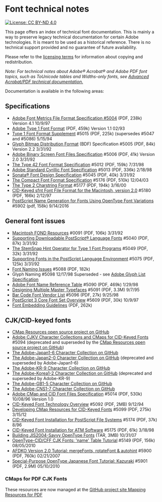 # Font technical notes

[![License: CC BY-ND 4.0](https://img.shields.io/badge/License-CC%20BY--ND%204.0-lightgrey.svg)](https://creativecommons.org/licenses/by-nd/4.0/)
 
This page offers an index of technical font documentation. This is mainly a way
to preserve legacy technical documentation for certain Adobe technologies. It is
meant to be used as a historical reference. There is no technical support
provided and no guarantee of future availability.

Please refer to the [licensing terms](LICENSE.md) for information about copying and redistribution.
 

_Note: For technical notes about Adobe® Acrobat® and Adobe PDF font topics, such as ToUnicode tables and Widths-only fonts, see [Advanced Acrobat/PDF technical documentation.](https://www.adobe.com/devnet/acrobat/wwdistiller.html)_

Documentation is available in the following areas:

## Specifications
 - [Adobe Font Metrics File Format Specification #5004](pdfs/5004.AFM_Spec.pdf)  (PDF, 238k) Version 4.1 10/9/97
 - [Adobe Type 1 Font Format](pdfs/T1_SPEC.pdf)  (PDF, 459k) Version 1.1 02/93
 - [Type 1 Font Format Supplement](pdfs/5015.Type1_Supp.pdf) #5015   (PDF, 225k) (supersedes #5047 and #5086) 5/15/94
 - [Glyph Bitmap Distribution Format](pdfs/5005.BDF_Spec.pdf) (BDF) Specification #5005  (PDF, 84k) Version 2.2 3/31/92
 - [Adobe Binary Screen Font Files Specification](pdfs/5006.ABF_Spec.pdf) #5006  (PDF, 41k) Version 2.0 3/31/92
 - [The Type 42 Font Format Specification](pdfs/5012.Type42_Spec.pdf) #5012  (PDF, 159k) 7/31/98
 - [Adobe Standard Cyrillic Font Specification](pdfs/5013.Cyrillic_Font_Spec.pdf) #5013  (PDF, 336k) 2/18/98
 - [Sonata® Font Design Specification](pdfs/5045.Sonata.pdf) #5045  (PDF, 40k) 3/31/92
 - [The Compact Font Format Specification](pdfs/5176.CFF.pdf) #5176  (PDF, 510k) 12/04/03
 - [The Type 2 Charstring Format](pdfs/5177.Type2.pdf) #5177  (PDF, 194k) 3/16/00
 - [CID-Keyed sfnt Font File Format for the Macintosh, version 2.0](pdfs/5180.sfnt.pdf) #5180  (PDF, 166k) 2/12/97
 - [PostScript Name Generation for Fonts Using OpenType Font Variations](pdfs/5902.AdobePSNameGeneration.pdf) #5902 (pdf, 158k) 9/14/2016
## General font issues
 - [Macintosh FOND Resources](pdfs/0091.Mac_Fond.pdf) #0091  (PDF, 106k) 3/31/92
 - [Supporting Downloadable PostScript® Language Fonts](pdfs/5040.Download_Fonts.pdf) #5040  (PDF, 87k) 3/31/92
 - [The StemSnap Hint Operator for Type 1 Font Programs](pdfs/5049.StemSnap.pdf) #5049  (PDF, 32k) 3/31/92
 - [Supporting Fonts in the PostScript Language Environment](pdfs/5075.Fonts_In_PS.pdf) #5075  (PDF, 125k) 3/31/92
 - [Font Naming Issues](pdfs/5088.FontNames.pdf) #5088   (PDF, 182k)
 - Glyph Naming #5098 12/17/98 Superseded - see [Adobe Glyph List Specification](https://github.com/adobe-type-tools/agl-specification)
 - [Adobe Font Name Reference Table](pdfs/5090.FontNameList.pdf) #5090  (PDF, 469k) 1/29/98
 - [Designing Multiple Master Typefaces](pdfs/5091.Design_MM_Fonts.pdf) #5091  (PDF, 3.3M) 9/7/95
 - [Bar Code Font Vendor List](pdfs/5096.BarCode_Vendors.pdf) #5096  (PDF, 27k) 9/25/98
 - [PostScript 3 Core Font Set Overview](pdfs/TN5609.PS3_Fonts.pdf) #5609  (PDF, 30k) 10/9/97
 - [Font Embedding Guidelines](pdfs/AcrobatDC_FontPolicies.pdf)  (PDF, 262k)

## CJK/CID-keyed fonts
 - [CMap Resources open source project on GitHub](https://github.com/adobe-type-tools/cmap-resources/)
 - [Adobe CJKV Character Collections and CMaps for CID-Keyed Fonts](pdfs/5094.CJK_CID.pdf) #5094 (deprecated and superseded by the [CMap Resources open source project on GitHub](https://github.com/adobe-type-tools/cmap-resources/))
 - [The Adobe-Japan1-6 Character Collection on GitHub](https://github.com/adobe-type-tools/Adobe-Japan1/)
 - [The Adobe-Japan2-0 Character Collection on GitHub](https://github.com/adobe-type-tools/Adobe-Japan1/) (deprecated and superseded by Adobe-Japan1-6)
 - [The Adobe-KR-9 Character Collection on GitHub](https://github.com/adobe-type-tools/Adobe-KR/)
 - [The Adobe-Korea1-2 Character Collection on GitHub](https://github.com/adobe-type-tools/Adobe-KR/) (deprecated and superseded by Adobe-KR-9)
 - [The Adobe-GB1-5 Character Collection on GitHub](https://github.com/adobe-type-tools/Adobe-GB1/)
 - [The Adobe-CNS1-7 Character Collection on GitHub](https://github.com/adobe-type-tools/Adobe-CNS1/)
 - [Adobe CMap and CID Font Files Specification](pdfs/5014.CIDFont_Spec.pdf) #5014  (PDF, 530k) 10/08/96 Version 1.0
 - [CID-Keyed Font Technology Overview](pdfs/5092.CID_Overview.pdf) #5092  (PDF, 2MB) 9/12/94
 - [Developing CMap Resources for CID-Keyed Fonts](pdfs/5099.CMapResources.pdf) #5099  (PDF, 275k) 3/15/12
 - [CID-Keyed Font Installation for PostScript File Systems](pdfs/5174.CID_PS.pdf) #5174  (PDF, 37k) 8/96
 - [CID-Keyed Font Installation for ATM Software](pdfs/5175.CID_ATM.pdf) #5175  (PDF, 61k) 3/18/98
 - [Building JIS2004-Savvy OpenType Fonts](misc/otf_jis2004.tar) (TAR, 3MB) 10/31/07
 - [OpenType-CID/CFF CJK Fonts: 'name' Table Tutorial](pdfs/5149.OTFname_Tutorial.pdf) #5149  (PDF, 156k) 08/05/2010
 - [AFDKO Version 2.0 Tutorial: mergeFonts, rotateFont & autohint](pdfs/5900.RFMFAH_Tutorial.pdf) #5900  (PDF, 760k) 02/21/2007
 - [Special-Purpose OpenType Japanese Font Tutorial: Kazuraki](pdfs/5901.Kazuraki_Tutorial.pdf) #5901  (PDF, 2.9M) 05/10/2010

<!-- ## PDF core font information
### Font Metrics for PDF Core 14 Fonts
 - Mac (SIT/HQX: 175k)
 - Win (ZIP: 125k)
 - Unix (TAR: 640k) -->
 
### CMaps for PDF CJK Fonts
These resources are now managed at the [GitHub project site Mapping Resources for PDF](https://github.com/adobe-type-tools/mapping-resources-pdf)
